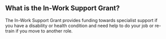 ##  What is the In-Work Support Grant?

The In-Work Support Grant provides funding towards specialist support if you
have a disability or health condition and need help to do your job or re-train
if you move to another role.
